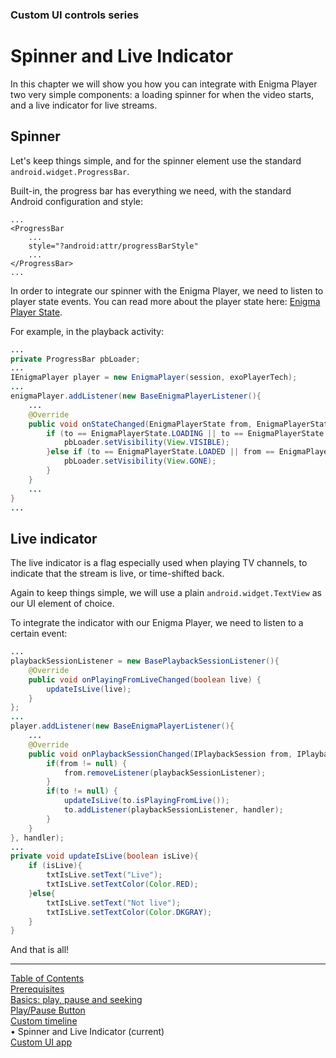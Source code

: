 ### Custom UI controls series
# Spinner and Live Indicator
In this chapter we will show you how you can integrate with Enigma
Player two very simple components: a loading spinner for when the video
starts, and a live indicator for live streams.

## Spinner
Let's keep things simple, and for the spinner element use the
standard `android.widget.ProgressBar`.

Built-in, the progress bar has everything we need, with the standard Android configuration and style:

```
...
<ProgressBar
    ...
    style="?android:attr/progressBarStyle"
    ...
</ProgressBar>
...
```

In order to integrate our spinner with the Enigma Player, we need to
listen to player state events. You can read more about the player state
here: [Enigma Player State](../advanced_topics/enigma_player_state.md).


For example, in the playback activity:

```java
...
private ProgressBar pbLoader;
...
IEnigmaPlayer player = new EnigmaPlayer(session, exoPlayerTech);
...
enigmaPlayer.addListener(new BaseEnigmaPlayerListener(){
    ...
    @Override
    public void onStateChanged(EnigmaPlayerState from, EnigmaPlayerState to) {
        if (to == EnigmaPlayerState.LOADING || to == EnigmaPlayerState.BUFFERING){
            pbLoader.setVisibility(View.VISIBLE);
        }else if (to == EnigmaPlayerState.LOADED || from == EnigmaPlayerState.BUFFERING){
            pbLoader.setVisibility(View.GONE);
        }
    }
    ...
}
...
```

## Live indicator

The live indicator is a flag especially used when playing TV channels,
to indicate that the stream is live, or time-shifted back.

Again to keep things simple, we will use a plain
`android.widget.TextView` as our UI element of choice.

To integrate the indicator with our Enigma Player, we need to listen to
a certain event:

```java
...
playbackSessionListener = new BasePlaybackSessionListener(){
    @Override
    public void onPlayingFromLiveChanged(boolean live) {
        updateIsLive(live);
    }
};
...
player.addListener(new BaseEnigmaPlayerListener(){
    ...
    @Override
    public void onPlaybackSessionChanged(IPlaybackSession from, IPlaybackSession to) {
        if(from != null) {
            from.removeListener(playbackSessionListener);
        }
        if(to != null) {
            updateIsLive(to.isPlayingFromLive());
            to.addListener(playbackSessionListener, handler);
        }
    }
}, handler);
...
private void updateIsLive(boolean isLive){
    if (isLive){
        txtIsLive.setText("Live");
        txtIsLive.setTextColor(Color.RED);
    }else{
        txtIsLive.setText("Not live");
        txtIsLive.setTextColor(Color.DKGRAY);
    }
}
```

And that is all!


___
[Table of Contents](../index.md)<br/>
[Prerequisites](prerequisites.md)<br/>
[Basics: play, pause and seeking](basics.md)<br/>
[Play/Pause Button](play_pause_button.md)<br/>
[Custom timeline](timeline.md)<br/>
&bull; Spinner and Live Indicator (current)<br/>
[Custom UI app](custom_ui_app.md)<br/>
